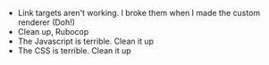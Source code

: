 - Link targets aren't working. I broke them when I made the custom renderer (Doh!)
- Clean up, Rubocop
- The Javascript is terrible. Clean it up
- The CSS is terrible. Clean it up
